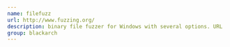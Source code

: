 ```yaml
---
name: filefuzz
url: http://www.fuzzing.org/
description: binary file fuzzer for Windows with several options. URL : http://www.fuzzing.org/ Groups : blackarch blackarch-windows blackarch-fuzzer
group: blackarch
---
```

